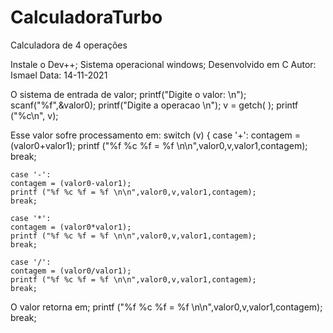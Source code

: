 # CalculadoraTurbo
Calculadora de 4 operações

Instale o Dev++; 
Sistema operacional windows; 
Desenvolvido em C 
Autor: Ismael 
Data: 14-11-2021

O sistema de entrada de valor;
  printf("Digite o valor: \n");
        scanf("%f",&valor0); 
    printf("Digite a operacao \n");
    v = getch( );
    printf ("%c\n", v);

Esse valor sofre processamento em:
   switch (v)
{
   case '+':
    contagem = (valor0+valor1);
    printf ("%f %c %f = %f \n\n",valor0,v,valor1,contagem);
    break;

    case '-':
    contagem = (valor0-valor1);
    printf ("%f %c %f = %f \n\n",valor0,v,valor1,contagem);
    break;

    case '*':
    contagem = (valor0*valor1);
    printf ("%f %c %f = %f \n\n",valor0,v,valor1,contagem);
    break;

    case '/':
    contagem = (valor0/valor1);
    printf ("%f %c %f = %f \n\n",valor0,v,valor1,contagem);
    break;

O valor retorna em;
  printf ("%f %c %f = %f \n\n",valor0,v,valor1,contagem);
    break;

